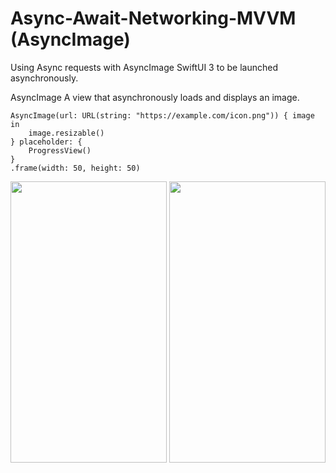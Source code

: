 # Async-Await-Networking-MVVM (AsyncImage)
Using Async requests with AsyncImage SwiftUI 3 to be launched asynchronously.

AsyncImage
A view that asynchronously loads and displays an image.

```
AsyncImage(url: URL(string: "https://example.com/icon.png")) { image in
    image.resizable()
} placeholder: {
    ProgressView()
}
.frame(width: 50, height: 50)

```

<p float="center">
<img src ="https://user-images.githubusercontent.com/33428918/165736248-f9b0195a-2188-4691-b186-a0ca51fb4a5a.PNG" width="250" height="450" />
<img src ="https://user-images.githubusercontent.com/33428918/165736255-590197c1-5638-4127-9b0c-880a4ba094d3.PNG" width="250" height="450" />
 </p>
